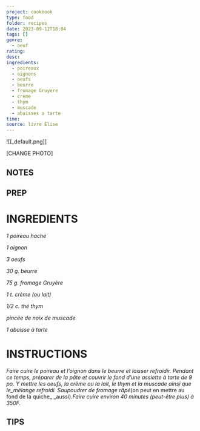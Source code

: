 ```yaml
---
project: cookbook
type: food
folder: recipes
date: 2023-09-12T18:04
tags: []
genre:
  - oeuf
rating: 
desc: 
ingredients:
  - poireaux
  - oignons
  - oeufs
  - beurre
  - fromage Gruyere
  - creme
  - thym
  - muscade
  - abaisses a tarte
time: 
source: livre Élise
---
```


![[_default.png]]

[CHANGE PHOTO]


## NOTES




## PREP


# INGREDIENTS

_1 poireau haché_

_1 oignon_

_3 oeufs_

_30 g. beurre_

_75 g. fromage Gruyère_

_1 t. crème (ou lait)_

_1/2 c. thé thym_

_pincée de noix de muscade_

_1 abaisse à tarte_


# INSTRUCTIONS

_Faire cuire le poireau et l’oignon dans le beurre_
_et laisser refroidir. Pendant ce temps, préparer_
_de la pâte et couvrir le fond d’une assiette_
_à tarte de 9 po. Y mettre les oeufs, la crème_
_ou la lait, le thym et la muscade ainsi_
_que le_mélange refroidi. Saupoudrer de fromage_
_râpé_(on peut en mettre au fond de la quiche_
_aussi)._Faire cuire environ 40 minutes (peut-être plus)_
_à 350F._


## TIPS



